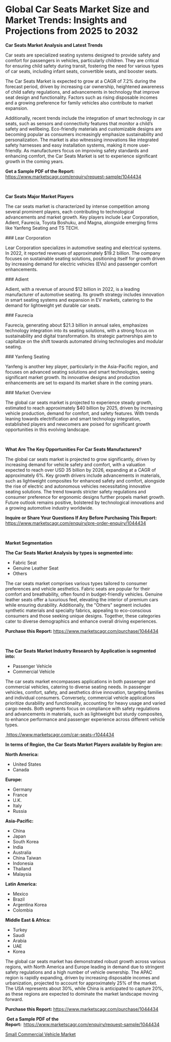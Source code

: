 <p><h1>Global Car Seats Market Size and Market Trends: Insights and Projections from 2025 to 2032</h1></p><p><strong>Car Seats Market Analysis and Latest Trends</strong></p>
<p><p>Car seats are specialized seating systems designed to provide safety and comfort for passengers in vehicles, particularly children. They are critical for ensuring child safety during transit, fostering the need for various types of car seats, including infant seats, convertible seats, and booster seats. </p><p>The Car Seats Market is expected to grow at a CAGR of 7.2% during the forecast period, driven by increasing car ownership, heightened awareness of child safety regulations, and advancements in technology that improve seat design and functionality. Factors such as rising disposable incomes and a growing preference for family vehicles also contribute to market expansion. </p><p>Additionally, recent trends include the integration of smart technology in car seats, such as sensors and connectivity features that monitor a child’s safety and wellbeing. Eco-friendly materials and customizable designs are becoming popular as consumers increasingly emphasize sustainability and personalization. The market is also witnessing innovations like integrated safety harnesses and easy installation systems, making it more user-friendly. As manufacturers focus on improving safety standards and enhancing comfort, the Car Seats Market is set to experience significant growth in the coming years.</p></p>
<p><strong>Get a Sample PDF of the Report:&nbsp;</strong> <a href="https://www.marketscagr.com/enquiry/request-sample/1044434?utm_campaign=2935&utm_medium=2&utm_source=Github&utm_content=ia&utm_term=30032025&utm_id=car-seats">https://www.marketscagr.com/enquiry/request-sample/1044434</a></p>
<p>&nbsp;</p>
<p><strong>Car Seats Major Market Players</strong></p>
<p><p>The car seats market is characterized by intense competition among several prominent players, each contributing to technological advancements and market growth. Key players include Lear Corporation, Adient, Faurecia, Toyota Boshuku, and Magna, alongside emerging firms like Yanfeng Seating and TS TECH.</p><p>### Lear Corporation</p><p>Lear Corporation specializes in automotive seating and electrical systems. In 2022, it reported revenues of approximately $19.2 billion. The company focuses on sustainable seating solutions, positioning itself for growth driven by increasing demand for electric vehicles (EVs) and passenger comfort enhancements.</p><p>### Adient</p><p>Adient, with a revenue of around $12 billion in 2022, is a leading manufacturer of automotive seating. Its growth strategy includes innovation in smart seating systems and expansion in EV markets, catering to the demand for lightweight yet durable car seats.</p><p>### Faurecia</p><p>Faurecia, generating about $21.3 billion in annual sales, emphasizes technology integration into its seating solutions, with a strong focus on sustainability and digital transformation. Its strategic partnerships aim to capitalize on the shift towards automated driving technologies and modular seating.</p><p>### Yanfeng Seating</p><p>Yanfeng is another key player, particularly in the Asia-Pacific region, and focuses on advanced seating solutions and smart technologies, seeing significant market growth. Its innovative designs and production enhancements are set to expand its market share in the coming years.</p><p>### Market Overview</p><p>The global car seats market is projected to experience steady growth, estimated to reach approximately $40 billion by 2025, driven by increasing vehicle production, demand for comfort, and safety features. With trends leaning towards electrification and smart technology integration, established players and newcomers are poised for significant growth opportunities in this evolving landscape.</p></p>
<p>&nbsp;</p>
<p><strong>What Are The Key Opportunities For Car Seats Manufacturers?</strong></p>
<p><p>The global car seats market is projected to grow significantly, driven by increasing demand for vehicle safety and comfort, with a valuation expected to reach over USD 35 billion by 2026, expanding at a CAGR of approximately 6%. Key growth drivers include advancements in materials, such as lightweight composites for enhanced safety and comfort, alongside the rise of electric and autonomous vehicles necessitating innovative seating solutions. The trend towards stricter safety regulations and consumer preference for ergonomic designs further propels market growth. Future outlook remains positive, bolstered by technological innovations and a growing automotive industry worldwide.</p></p>
<p><strong>Inquire or Share Your Questions If Any Before Purchasing This Report:</strong> <a href="https://www.marketscagr.com/enquiry/pre-order-enquiry/1044434?utm_campaign=2935&utm_medium=2&utm_source=Github&utm_content=ia&utm_term=30032025&utm_id=car-seats">https://www.marketscagr.com/enquiry/pre-order-enquiry/1044434</a></p>
<p>&nbsp;</p>
<p><strong>Market Segmentation</strong></p>
<p><strong>The Car Seats Market Analysis by types is segmented into:</strong></p>
<p><ul><li>Fabric Seat</li><li>Genuine Leather Seat</li><li>Others</li></ul></p>
<p><p>The car seats market comprises various types tailored to consumer preferences and vehicle aesthetics. Fabric seats are popular for their comfort and breathability, often found in budget-friendly vehicles. Genuine leather seats offer a luxurious feel, elevating the interior of premium cars while ensuring durability. Additionally, the "Others" segment includes synthetic materials and specialty fabrics, appealing to eco-conscious consumers and those seeking unique designs. Together, these categories cater to diverse demographics and enhance overall driving experiences.</p></p>
<p><strong>Purchase this Report:&nbsp;</strong><a href="https://www.marketscagr.com/purchase/1044434?utm_campaign=2935&utm_medium=2&utm_source=Github&utm_content=ia&utm_term=30032025&utm_id=car-seats">https://www.marketscagr.com/purchase/1044434</a></p>
<p>&nbsp;</p>
<p><strong>The Car Seats Market Industry Research by Application is segmented into:</strong></p>
<p><ul><li>Passenger Vehicle</li><li>Commercial Vehicle</li></ul></p>
<p><p>The car seats market encompasses applications in both passenger and commercial vehicles, catering to diverse seating needs. In passenger vehicles, comfort, safety, and aesthetics drive innovation, targeting families and individual consumers. Conversely, commercial vehicle applications prioritize durability and functionality, accounting for heavy usage and varied cargo needs. Both segments focus on compliance with safety regulations and advancements in materials, such as lightweight but sturdy composites, to enhance performance and passenger experience across different vehicle types.</p></p>
<p><a href="https://www.marketscagr.com/car-seats-r1044434?utm_campaign=2935&utm_medium=2&utm_source=Github&utm_content=ia&utm_term=30032025&utm_id=car-seats">&nbsp;https://www.marketscagr.com/car-seats-r1044434</a></p>
<p><strong>In terms of Region, the Car Seats Market Players available by Region are:</strong></p>
<p>
    <p> <strong> North America: </strong>
        <ul>
            <li>United States</li>
            <li>Canada</li>
        </ul>
        </p> 
    <p> <strong> Europe: </strong>
        <ul>
            <li>Germany</li>
            <li>France</li>
            <li>U.K.</li>
            <li>Italy</li>
            <li>Russia</li>
        </ul>
        </p> 
    <p> <strong> Asia-Pacific: </strong>
        <ul>
            <li>China</li>
            <li>Japan</li>
            <li>South Korea</li>
            <li>India</li>
            <li>Australia</li>
            <li>China Taiwan</li>
            <li>Indonesia</li>
            <li>Thailand</li>
            <li>Malaysia</li>
        </ul>
        </p> 
    <p> <strong> Latin America: </strong>
        <ul>
            <li>Mexico</li>
            <li>Brazil</li>
            <li>Argentina Korea</li>
            <li>Colombia</li>
        </ul>
        </p> 
    <p> <strong> Middle East & Africa: </strong>
        <ul>
            <li>Turkey</li>
            <li>Saudi</li>
            <li>Arabia</li>
            <li>UAE</li>
            <li>Korea</li>
        </ul>
    </p>
    </p>
<p><p>The global car seats market has demonstrated robust growth across various regions, with North America and Europe leading in demand due to stringent safety regulations and a high number of vehicle ownership. The APAC region is rapidly expanding, driven by increasing disposable incomes and urbanization, projected to account for approximately 25% of the market. The USA represents about 30%, while China is anticipated to capture 20%, as these regions are expected to dominate the market landscape moving forward.</p></p>
<p><strong>Purchase this Report: </strong><a href="https://www.marketscagr.com/purchase/1044434?utm_campaign=2935&utm_medium=2&utm_source=Github&utm_content=ia&utm_term=30032025&utm_id=car-seats">https://www.marketscagr.com/purchase/1044434</a></p>
<p>&nbsp;<strong>Get a Sample PDF of the Report:&nbsp;&nbsp;</strong><a href="https://www.marketscagr.com/enquiry/request-sample/1044434?utm_campaign=2935&utm_medium=2&utm_source=Github&utm_content=ia&utm_term=30032025&utm_id=car-seats">https://www.marketscagr.com/enquiry/request-sample/1044434</a></p>
<p><strong></strong></p>
<p><p><a href="https://github.com/djibenesha/Market-Research-Report-List-1/blob/main/small-commercial-vehicle-market.md?utm_campaign=2935&utm_medium=2&utm_source=Github&utm_content=ia&utm_term=30032025&utm_id=car-seats">Small Commercial Vehicle Market</a></p></p>